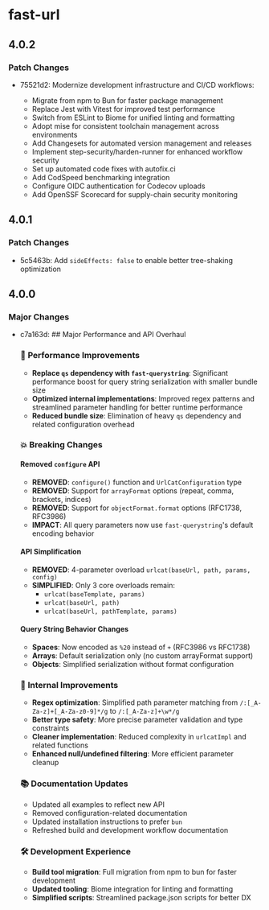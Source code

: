 # fast-url

## 4.0.2

### Patch Changes

- 75521d2: Modernize development infrastructure and CI/CD workflows:

  - Migrate from npm to Bun for faster package management
  - Replace Jest with Vitest for improved test performance
  - Switch from ESLint to Biome for unified linting and formatting
  - Adopt mise for consistent toolchain management across environments
  - Add Changesets for automated version management and releases
  - Implement step-security/harden-runner for enhanced workflow security
  - Set up automated code fixes with autofix.ci
  - Add CodSpeed benchmarking integration
  - Configure OIDC authentication for Codecov uploads
  - Add OpenSSF Scorecard for supply-chain security monitoring

## 4.0.1

### Patch Changes

- 5c5463b: Add `sideEffects: false` to enable better tree-shaking optimization

## 4.0.0

### Major Changes

- c7a163d: ## Major Performance and API Overhaul

  ### 🚀 Performance Improvements

  - **Replace `qs` dependency with `fast-querystring`**: Significant performance boost for query string serialization with smaller bundle size
  - **Optimized internal implementations**: Improved regex patterns and streamlined parameter handling for better runtime performance
  - **Reduced bundle size**: Elimination of heavy `qs` dependency and related configuration overhead

  ### 💥 Breaking Changes

  #### Removed `configure` API

  - **REMOVED**: `configure()` function and `UrlCatConfiguration` type
  - **REMOVED**: Support for `arrayFormat` options (repeat, comma, brackets, indices)
  - **REMOVED**: Support for `objectFormat.format` options (RFC1738, RFC3986)
  - **IMPACT**: All query parameters now use `fast-querystring`'s default encoding behavior

  #### API Simplification

  - **REMOVED**: 4-parameter overload `urlcat(baseUrl, path, params, config)`
  - **SIMPLIFIED**: Only 3 core overloads remain:
    - `urlcat(baseTemplate, params)`
    - `urlcat(baseUrl, path)`
    - `urlcat(baseUrl, pathTemplate, params)`

  #### Query String Behavior Changes

  - **Spaces**: Now encoded as `%20` instead of `+` (RFC3986 vs RFC1738)
  - **Arrays**: Default serialization only (no custom arrayFormat support)
  - **Objects**: Simplified serialization without format configuration

  ### 🔧 Internal Improvements

  - **Regex optimization**: Simplified path parameter matching from `/:[_A-Za-z]+[_A-Za-z0-9]*/g` to `/:[_A-Za-z]+\w*/g`
  - **Better type safety**: More precise parameter validation and type constraints
  - **Cleaner implementation**: Reduced complexity in `urlcatImpl` and related functions
  - **Enhanced null/undefined filtering**: More efficient parameter cleanup

  ### 📚 Documentation Updates

  - Updated all examples to reflect new API
  - Removed configuration-related documentation
  - Updated installation instructions to prefer `bun`
  - Refreshed build and development workflow documentation

  ### 🛠 Development Experience

  - **Build tool migration**: Full migration from npm to bun for faster development
  - **Updated tooling**: Biome integration for linting and formatting
  - **Simplified scripts**: Streamlined package.json scripts for better DX
